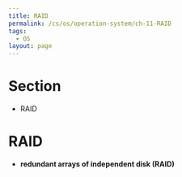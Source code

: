 ```yaml
---
title: RAID
permalink: /cs/os/operation-system/ch-11-RAID
tags:
  - OS
layout: page
---
```


# Section

- RAID

# RAID

- **redundant arrays of independent disk (RAID)**



